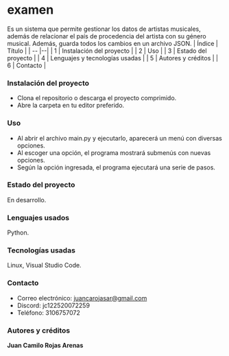# examen
Es un sistema que permite gestionar los datos de artistas musicales, además de relacionar el país de procedencia del artista con su género musical. Además, guarda todos los cambios en un archivo JSON.
| Índice | Título |
| -- |--|
| 1 | Instalación del proyecto |
| 2 | Uso |
| 3 | Estado del proyecto |
| 4 | Lenguajes y tecnologías usadas |
| 5 | Autores y créditos |
| 6 | Contacto |
### Instalación del proyecto
- Clona el repositorio o descarga el proyecto comprimido.
- Abre la carpeta en tu editor preferido.
### Uso 
- Al abrir el archivo main.py y ejecutarlo, aparecerá un menú con diversas opciones.
- Al escoger una opción, el programa mostrará submenús con nuevas opciones.
- Según la opción ingresada, el programa ejecutará una serie de pasos.
### Estado del proyecto
En desarrollo.
### Lenguajes usados
Python.
### Tecnologías usadas
Linux,
Visual Studio Code.
### Contacto
- Correo electrónico: juancarojasar@gmail.com
- Discord: jc122520072259
- Teléfono: 3106757072
### Autores y créditos
**Juan Camilo Rojas Arenas**

